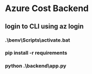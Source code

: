 # Azure Cost Backend

## login to CLI using az login

### .\benv\Scripts\activate.bat

### pip install -r requirements

### python .\backend\app.py